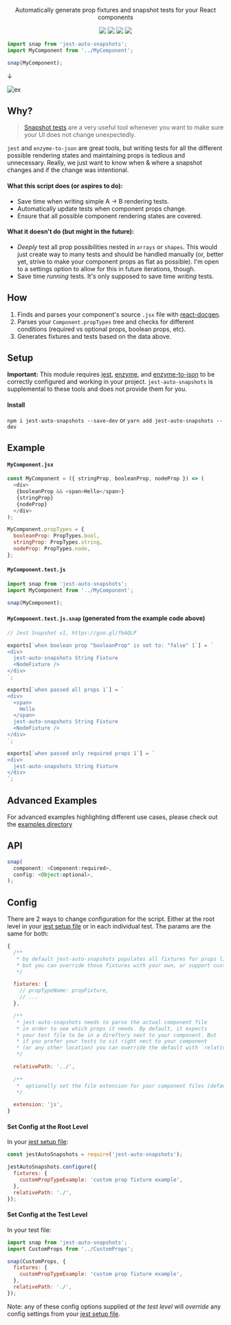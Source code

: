 <p align="center">
  Automatically generate prop fixtures and snapshot tests for your React components
</p>

<p align="center">
  <a href="https://travis-ci.org/icd2k3/jest-auto-snapshots" target="_blank"><img src="https://travis-ci.org/icd2k3/jest-auto-snapshots.svg?branch=master" /></a>
  <a href="https://coveralls.io/github/icd2k3/jest-auto-snapshots?branch=master target="_blank"><img src="https://coveralls.io/repos/github/icd2k3/jest-auto-snapshots/badge.svg?branch=master" /></a>
  <a href="https://david-dm.org/icd2k3/jest-auto-snapshots" title="dependencies status"><img src="https://david-dm.org/icd2k3/jest-auto-snapshots/status.svg"/></a>
  <a href="https://david-dm.org/icd2k3/jest-auto-snapshots?type=dev" title="devDependencies status"><img src="https://david-dm.org/icd2k3/jest-auto-snapshots/dev-status.svg"/></a>
</p>

```js
import snap from 'jest-auto-snapshots';
import MyComponent from '../MyComponent';

snap(MyComponent);
```

↓

![ex](https://www.dropbox.com/s/dqzdam8st4yfuxg/Screenshot%202018-01-07%2011.46.34.png?raw=1)

## Why?
> [Snapshot tests](https://facebook.github.io/jest/docs/en/snapshot-testing.html) are a very useful tool whenever you want to make sure your UI does not change unexpectedly.

`jest` and `enzyme-to-json` are great tools, but writing tests for all the different possible rendering states and maintaining props is tedious and unnecessary. Really, we just want to know when & where a snapshot changes and if the change was intentional.

#### What this script does (or aspires to do):
- Save time when writing simple A -> B rendering tests.
- Automatically update tests when component props change.
- Ensure that all possible component rendering states are covered.

#### What it doesn't do (but might in the future):
- _Deeply_ test all prop possibilities nested in `arrays` or `shapes`. This would just create way to many tests and should be handled manually (or, better yet, strive to make your component props as flat as possible). I'm open to a settings option to allow for this in future iterations, though.
- Save time _running_ tests. It's only supposed to save time _writing_ tests.

## How
  1. Finds and parses your component's source `.jsx` file with [react-docgen](https://github.com/reactjs/react-docgen).
  2. Parses your `Component.propTypes` tree and checks for different conditions (required vs optional props, boolean props, etc).
  3. Generates fixtures and tests based on the data above.

## Setup
**Important:** This module requires [jest](https://facebook.github.io/jest/), [enzyme](https://github.com/airbnb/enzyme), and [enzyme-to-json](https://www.npmjs.com/package/enzyme-to-json) to be correctly configured and working in your project. `jest-auto-snapshots` is supplemental to these tools and does not provide them for you.

#### Install
`npm i jest-auto-snapshots --save-dev` or `yarn add jest-auto-snapshots --dev`

## Example
#### `MyComponent.jsx`
```js
const MyComponent = ({ stringProp, booleanProp, nodeProp }) => (
  <div>
   {booleanProp && <span>Hello</span>}
   {stringProp}
   {nodeProp}
  </div>
);

MyComponent.propTypes = {
  booleanProp: PropTypes.bool,
  stringProp: PropTypes.string,
  nodeProp: PropTypes.node,
};
```

#### `MyComponent.test.js`
```js
import snap from 'jest-auto-snapshots';
import MyComponent from '../MyComponent';

snap(MyComponent);
```

#### `MyComponent.test.js.snap` (generated from the example code above)
```js
// Jest Snapshot v1, https://goo.gl/fbAQLP

exports[`when boolean prop "booleanProp" is set to: "false" 1`] = `
<div>
  jest-auto-snapshots String Fixture
  <NodeFixture />
</div>
`;

exports[`when passed all props 1`] = `
<div>
  <span>
    Hello
  </span>
  jest-auto-snapshots String Fixture
  <NodeFixture />
</div>
`;

exports[`when passed only required props 1`] = `
<div>
  jest-auto-snapshots String Fixture
</div>
`;
```

## Advanced Examples
For advanced examples highlighting different use cases, please check out the [examples directory](https://github.com/icd2k3/jest-auto-snapshots/tree/master/examples)

## API
```js
snap(
  component: <Component:required>,
  config: <Object:optional>,
);
```

## Config
There are 2 ways to change configuration for the script. Either at the root level in your [jest setup file](https://facebook.github.io/jest/docs/en/configuration.html#setupfiles-array) or in each individual test. The params are the same for both:

```js
{
  /**
   * by default jest-auto-snapshots populates all fixtures for props like string, bool, shape, etc.
   * but you can override those fixtures with your own, or support custom prop types.
   */

  fixtures: {
    // propTypeName: propFixture,
    // ...
  },

  /**
   * jest-auto-snapshots needs to parse the actual component file
   * in order to see which props it needs. By default, it expects
   * your test file to be in a direftory next to your component. But
   * if you prefer your tests to sit right nect to your component
   * (or any other location) you can override the default with `relativePath`
   */

  relativePath: '../',
  
  /**
   *  optionally set the file extension for your component files (default is 'jsx')
   */

  extension: 'js',
}
```

#### Set Config at the Root Level
In your [jest setup file](https://facebook.github.io/jest/docs/en/configuration.html#setupfiles-array):

```js
const jestAutoSnapshots = require('jest-auto-snapshots');

jestAutoSnapshots.configure({
  fixtures: {
    customPropTypeExample: 'custom prop fixture example',
  },
  relativePath: './',
});
```

#### Set Config at the Test Level
In your test file:

```js
import snap from 'jest-auto-snapshots';
import CustomProps from '../CustomProps';

snap(CustomProps, {
  fixtures: {
    customPropTypeExample: 'custom prop fixture example',
  },
  relativePath: './',
});
```

Note: any of these config options supplied _at the test level_ will _override_ any config settings from your [jest setup file](https://facebook.github.io/jest/docs/en/configuration.html#setupfiles-array).

